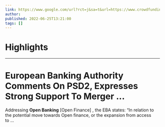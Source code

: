 ```yaml
---
link: https://www.google.com/url?rct=j&sa=t&url=https://www.crowdfundinsider.com/2022/06/192762-european-banking-authority-comments-on-psd2-expresses-strong-support-to-merger-with-emd2-comments-on-open-finance/&ct=ga&cd=CAIyHzVmNjkxZDEzNTU2NWU1MTc6Y29tLmJyOnB0OkJSOkw&usg=AOvVaw1yKGAoXkUg0saBVdHYljnG
author:  
published: 2022-06-25T13:21:00
tags: []
---
```

# Highlights


---
# European Banking Authority Comments On PSD2, Expresses Strong Support To Merger ...
Addressing **Open Banking** [Open Finance] , the EBA states: “In relation to the potential move towards Open finance, or the expansion from access to ...